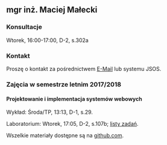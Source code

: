 ## mgr inż. Maciej Małecki

### Konsultacje
Wtorek, 16:00-17:00, D-2, s.302a

### Kontakt
Proszę o kontakt za pośrednictwem [E-Mail](mailto:maciej.malecki@pwr.edu.pl) lub systemu JSOS.

### Zajęcia w semestrze letnim 2017/2018

#### Projektowanie i implementacja systemów webowych
Wykład: Środa/TP, 13:13, D-1, s.29.

Laboratorium: Wtorek, 17:05, D-2, s.107b; [listy zadań](https://pwr-piisw.github.io/materialy/).

Wszelkie materiały dostępne są na [github.com](https://github.com/pwr-piisw).
